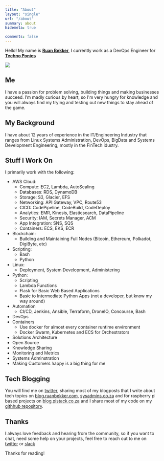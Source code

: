 ```yaml
---
title: "About"
layout: "single"
url: "/about"
summary: about
hidemeta: true

comments: false
---
```


Hello! My name is **[Ruan Bekker](https://ruan.dev)**, I currently work as a DevOps Engineer for **[Techno Ponies](https://za.linkedin.com/company/technoponies)**

![](https://www.gravatar.com/avatar/6b3eb8d6f2eda48526565ed64de24800?s=240&d=mp)

## Me

I have a passion for problem solving, building things and making businesses succeed. I’m madly curious by heart, so I'm very hungry for knowledge and you will always find my trying and testing out new things to stay ahead of the game.

## My Background

I have about 12 years of experience in the IT/Engineering Industry that ranges from Linux Systems Administration, DevOps, BigData and Systems Development Engineering, mostly in the FinTech idustry.

## Stuff I Work On

I primarily work with the following:

* AWS Cloud:
  * Compute: EC2, Lambda, AutoScaling
  * Databases: RDS, DynamoDB
  * Storage: S3, Glacier, EFS
  * Networking: API Gateway, VPC, Route53
  * CICD: CodePipeline, CodeBuild, CodeDeploy
  * Analytics: EMR, Kinesis, Elasticsearch, DataPipeline
  * Security: IAM, Secrets Manager, ACM
  * App Integration: SNS, SQS
  * Containers: ECS, EKS, ECR
* Blockchain:
  * Building and Maintaining Full Nodes (Bitcoin, Ethereum, Polkadot, DigiByte, etc) 
* Scripting:
  * Bash
  * Python
* Linux:
  * Deployment, System Development, Administering
* Python:
  * Scripting
  * Lambda Functions
  * Flask for Basic Web Based Applications
  * Basic to Intermediate Python Apps (not a developer, but know my way around)
* Automation
  * CI/CD, Jenkins, Ansible, Terraform, DroneIO, Concourse, Bash
* DevOps
* Containers
  * Use docker for almost every container runtime environment
  * Docker Swarm, Kubernetes and ECS for Orchestrators
* Solutions Architecture
* Open Source
* Knowledge Sharing
* Monitoring and Metrics
* Systems Adminstration
* Making Customers happy is a big thing for me

## Tech Blogging

You will find me on [twitter](https://twitter.com/ruanbekker), sharing most of my blogposts that I write about tech topics on [blog.ruanbekker.com](https://blog.ruanbekker.com), [sysadmins.co.za](https://sysadmins.co.za) and for raspberry pi based projects on [blog.pistack.co.za](https://blog.pistack.co.za) and I share most of my code on my [githhub repository](https://github.com/ruanbekker).

## Thanks

I always love feedback and hearing from the community, so if you want to chat, need some help on your projects, feel free to reach out to me on [twitter](https://twitter.com/ruanbekker) or [slack](http://linux-hackers-slack.herokuapp.com)

Thanks for reading!
